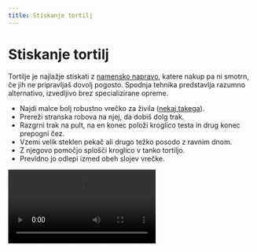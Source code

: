 ```yaml
---
title: Stiskanje tortilj
---
```

# Stiskanje tortilj

Tortilje je najlažje stiskati z [namensko napravo](https://en.wikipedia.org/wiki/Tortilla_press), katere nakup pa ni smotrn, če jih ne pripravljaš dovolj pogosto. Spodnja tehnika predstavlja razumno alternativo, izvedljivo brez specializirane opreme.

- Najdi malce bolj robustno vrečko za živila ([nekaj takega](https://www.ikea.com/si/sl/p/istad-vrecka-z-zapiralom-vzorcasto-zivo-oranzna-30553669/)).
- Prereži stranska robova na njej, da dobiš dolg trak.
- Razgrni trak na pult, na en konec položi kroglico testa in drug konec prepogni čez.
- Vzemi velik steklen pekač ali drugo težko posodo z ravnim dnom.
- Z njegovo pomočjo splošči kroglico v tanko tortiljo.
- Previdno jo odlepi izmed obeh slojev vrečke.

<video controls class="video">
  <source src="/stiskanje-tortilj.webm" type="video/mp4">
  Sorry, your browser doesn't support embedded videos.
</video>
